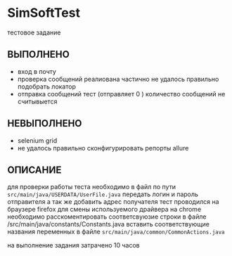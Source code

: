 # SimSoftTest
тестовое задание
## ВЫПОЛНЕНО 
- вход в почту 
- проверка сообщений реалиована частично не удалось правильно подобрать локатор 
- отправка сообщений тест (отправляет 0 ) количество сообщений не считывыется 

## НЕВЫПОЛНЕНО 
- selenium grid 
- не удалось правильно сконфигурировать репорты allure 
## ОПИСАНИЕ
для проверки работы теста  необходимо  в файл по пути `src/main/java/USERDATA/UserFile.java` 
передать логин и пароль отправителя а так же добавить адрес получателя 
тест проводился на браузере firefox 
для смены используемого драйвера на chrome необходимо расскоментировать соответсвуюзие строки в файле /src/main/java/constants/Constants.java 
вставить соответствующие названия переменных в файле `src/main/java/common/CommonActions.java` 

на выполнение задания затрачено 10 часов 
